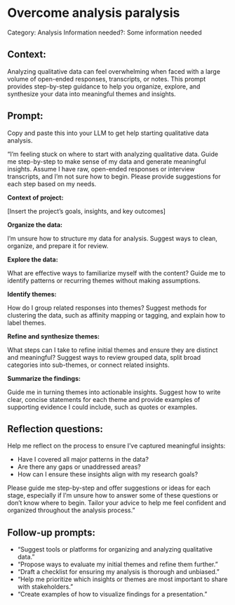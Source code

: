 # Overcome analysis paralysis

Category: Analysis
Information needed?: Some information needed

## **Context:**

Analyzing qualitative data can feel overwhelming when faced with a large volume of open-ended responses, transcripts, or notes. This prompt provides step-by-step guidance to help you organize, explore, and synthesize your data into meaningful themes and insights.

## **Prompt:**

Copy and paste this into your LLM to get help starting qualitative data analysis.

“I’m feeling stuck on where to start with analyzing qualitative data. Guide me step-by-step to make sense of my data and generate meaningful insights. Assume I have raw, open-ended responses or interview transcripts, and I’m not sure how to begin. Please provide suggestions for each step based on my needs.

**Context of project:**

[Insert the project’s goals, insights, and key outcomes]

**Organize the data:**

I’m unsure how to structure my data for analysis. Suggest ways to clean, organize, and prepare it for review.

**Explore the data:**

What are effective ways to familiarize myself with the content? Guide me to identify patterns or recurring themes without making assumptions.

**Identify themes:**

How do I group related responses into themes? Suggest methods for clustering the data, such as affinity mapping or tagging, and explain how to label themes.

 **Refine and synthesize themes:**

What steps can I take to refine initial themes and ensure they are distinct and meaningful? Suggest ways to review grouped data, split broad categories into sub-themes, or connect related insights.

**Summarize the findings:**

Guide me in turning themes into actionable insights. Suggest how to write clear, concise statements for each theme and provide examples of supporting evidence I could include, such as quotes or examples.

## **Reflection questions:**

Help me reflect on the process to ensure I’ve captured meaningful insights:

- Have I covered all major patterns in the data?
- Are there any gaps or unaddressed areas?
- How can I ensure these insights align with my research goals?

Please guide me step-by-step and offer suggestions or ideas for each stage, especially if I’m unsure how to answer some of these questions or don’t know where to begin. Tailor your advice to help me feel confident and organized throughout the analysis process.”

## **Follow-up prompts:**

- “Suggest tools or platforms for organizing and analyzing qualitative data.”
- “Propose ways to evaluate my initial themes and refine them further.”
- “Draft a checklist for ensuring my analysis is thorough and unbiased.”
- “Help me prioritize which insights or themes are most important to share with stakeholders.”
- “Create examples of how to visualize findings for a presentation.”